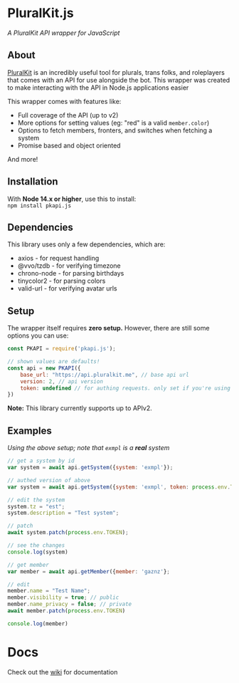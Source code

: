 # PluralKit.js
*A PluralKit API wrapper for JavaScript*

## About
[PluralKit](https://github.com/xske/pluralkit) is an 
incredibly useful tool for plurals, trans folks, and roleplayers that 
comes with an API for use alongside the bot. 
This wrapper was created to make interacting with the API in Node.js applications easier

This wrapper comes with features like:
- Full coverage of the API (up to v2)
- More options for setting values (eg: "red" is a valid `member.color`)
- Options to fetch members, fronters, and switches when fetching a system
- Promise based and object oriented

And more!

## Installation
With **Node 14.x or higher**, use this to install:  
`npm install pkapi.js`

## Dependencies
This library uses only a few dependencies, which are:
- axios - for request handling
- @vvo/tzdb - for verifying timezone
- chrono-node - for parsing birthdays
- tinycolor2 - for parsing colors
- valid-url - for verifying avatar urls

## Setup
The wrapper itself requires **zero setup.** However, there are still some options you can use:

```js
const PKAPI = require('pkapi.js');

// shown values are defaults!
const api = new PKAPI({
	base_url: "https://api.pluralkit.me", // base api url
	version: 2, // api version
	token: undefined // for authing requests. only set if you're using this for a single system!
})
```

**Note:** This library currently supports up to APIv2.

## Examples
*Using the above setup; note that `exmpl` is a **real** system*
```js
// get a system by id
var system = await api.getSystem({system: 'exmpl'});

// authed version of above
var system = await api.getSystem({system: 'exmpl', token: process.env.TOKEN});

// edit the system
system.tz = "est";
system.description = "Test system";

// patch
await system.patch(process.env.TOKEN);

// see the changes
console.log(system)
```

```js
// get member
var member = await api.getMember({member: 'gaznz'};

// edit
member.name = "Test Name";
member.visibility = true; // public
member.name_privacy = false; // private
await member.patch(process.env.TOKEN)

console.log(member)
```

# Docs
Check out the [wiki](https://github.com/greysdawn/pk.js/wiki) for documentation
